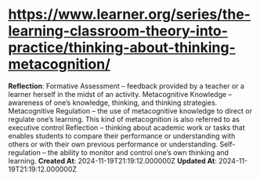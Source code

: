 # https://www.learner.org/series/the-learning-classroom-theory-into-practice/thinking-about-thinking-metacognition/

**Reflection**: Formative Assessment – feedback provided by a teacher or a learner herself in the midst of an activity.
Metacognitive Knowledge – awareness of one’s knowledge, thinking, and thinking strategies.
Metacognitive Regulation – the use of metacognitive knowledge to direct or regulate one’s learning. This kind of metacognition is also referred to as executive control
Reflection – thinking about academic work or tasks that enables students to compare their performance or understanding with others or with their own previous performance or understanding.
Self-regulation – the ability to monitor and control one’s own thinking and learning.
**Created At**: 2024-11-19T21:19:12.000000Z
**Updated At**: 2024-11-19T21:19:12.000000Z
